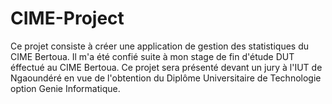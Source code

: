# CIME-Project
Ce projet consiste à créer une application de gestion des statistiques du CIME Bertoua. Il m'a été confié suite à mon stage de fin d'étude DUT éffectué au CIME Bertoua. Ce projet sera présenté devant un jury à l'IUT de Ngaoundéré en vue de l'obtention du Diplôme Universitaire de Technologie option Genie Informatique.
